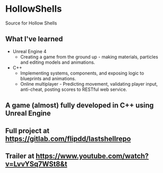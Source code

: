 # HollowShells
Source for Hollow Shells 

## What I've learned
* Unreal Engine 4
  * Creating a game from the ground up - making materials, particles and editing models and animations.
* C++
  * Implementing systems, components, and exposing logic to blueprints and animations.
  * Online multiplayer - Predicting movement, validating player input, anti-cheat, posting scores to RESTful web service.

## A game (almost) fully developed in C++ using Unreal Engine

## Full project at https://gitlab.com/flipdd/lastshellrepo

## Trailer at https://www.youtube.com/watch?v=LvvYSq7WSt8&t
